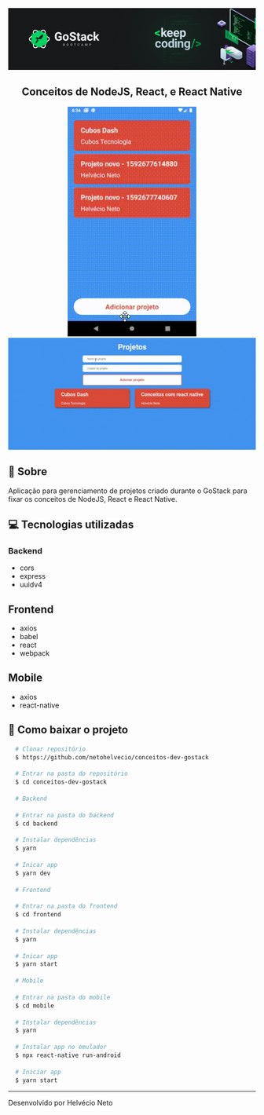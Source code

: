 <div align="center">
  <img src="./public/gostack.png">

  ## Conceitos de NodeJS, React, e React Native
</div>


<div align="center">
  <img src="./public/mobile.gif">
  <img src="./public/frontend.gif">
</div>

## 🔖 Sobre

Aplicação para gerenciamento de projetos criado durante o GoStack para fixar os conceitos de NodeJS, React e React Native.

## 💻 Tecnologias utilizadas

### Backend
- cors
- express
- uuidv4

## Frontend
- axios
- babel
- react
- webpack

## Mobile
- axios
- react-native

## 📂 Como baixar o projeto

```bash
  # Clonar repositório
  $ https://github.com/netohelvecio/conceitos-dev-gostack

  # Entrar na pasta do repositório
  $ cd conceitos-dev-gostack

  # Backend

  # Entrar na pasta do backend
  $ cd backend

  # Instalar dependências
  $ yarn

  # Inicar app
  $ yarn dev

  # Frontend

  # Entrar na pasta do frontend
  $ cd frontend

  # Instalar dependências
  $ yarn

  # Inicar app
  $ yarn start

  # Mobile

  # Entrar na pasta do mobile
  $ cd mobile

  # Instalar dependências
  $ yarn

  # Instalar app no emulador
  $ npx react-native run-android

  # Iniciar app
  $ yarn start
```

---

Desenvolvido por Helvécio Neto
